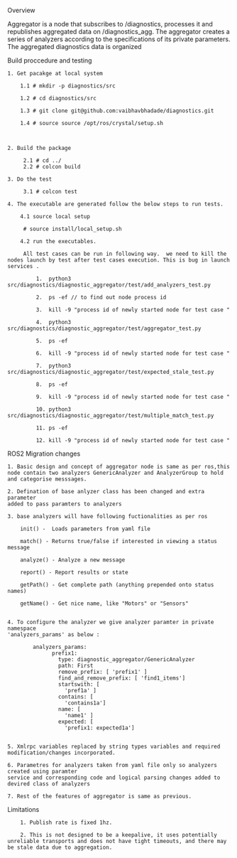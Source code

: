 Overview

Aggregator is a node that subscribes to /diagnostics, processes it
and republishes aggregated data on /diagnostics_agg. The aggregator
creates a series of analyzers according to the specifications of its
private parameters. The aggregated diagnostics data is organized


Build proccedure and testing

	1. Get pacakge at local system 

		1.1 # mkdir -p diagnostics/src

		1.2 # cd diagnostics/src
		
		1.3 # git clone git@github.com:vaibhavbhadade/diagnostics.git 

		1.4 # source source /opt/ros/crystal/setup.sh 

			

	2. Build the package

		 2.1 # cd ../
		 2.2 # colcon build

	3. Do the test

		 3.1 # colcon test

	4. The executable are generated follow the below steps to run tests.

		4.1 source local setup

		 # source install/local_setup.sh

		4.2 run the executables.

		 All test cases can be run in following way.  we need to kill the nodes launch by test after test cases execution. This is bug in launch services .

			 1.  python3 src/diagnostics/diagnostic_aggregator/test/add_analyzers_test.py

			 2.  ps -ef // to find out node process id

			 3.  kill -9 "process id of newly started node for test case "

			 4.  python3 src/diagnostics/diagnostic_aggregator/test/aggregator_test.py

			 5.  ps -ef

			 6.  kill -9 "process id of newly started node for test case "

			 7.  python3 src/diagnostics/diagnostic_aggregator/test/expected_stale_test.py

			 8.  ps -ef

			 9.  kill -9 "process id of newly started node for test case "

			 10. python3 src/diagnostics/diagnostic_aggregator/test/multiple_match_test.py

			 11. ps -ef

			 12. kill -9 "process id of newly started node for test case "



ROS2 Migration changes 

	1. Basic design and concept of aggregator node is same as per ros,this
	node contain two analyzers GenericAnalyzer and AnalyzerGroup to hold 
	and categorise messsages. 

	2. Defination of base anlyzer class has been changed and extra parameter 
	added to pass paramters to analyzers 

	3. base analyzers will have following fuctionalities as per ros 

	    init() -  Loads parameters from yaml file

	    match() - Returns true/false if interested in viewing a status message

	    analyze() - Analyze a new message

	    report() - Report results or state

	    getPath() - Get complete path (anything prepended onto status names)

	    getName() - Get nice name, like "Motors" or "Sensors" 


	4. To configure the analyzer we give analyzer paramter in private namespace 
	'analyzers_params' as below :

			analyzers_params:
				  prefix1:
				    type: diagnostic_aggregator/GenericAnalyzer
				    path: First
				    remove_prefix: [ 'prefix1' ]
				    find_and_remove_prefix: [ 'find1_items']
				    startswith: [
				      'pref1a' ]
				    contains: [
				      'contains1a']
				    name: [
				      'name1' ]
				    expected: [
				      'prefix1: expected1a'] 


	5. Xmlrpc variables replaced by string types variables and required modification/changes incorporated. 

	6. Parametres for analyzers taken from yaml file only so analyzers created using paramter 
	service and corresponding code and logical parsing changes added to devired class of analyzers 

	7. Rest of the features of aggregator is same as previous.  

Limitations

        1. Publish rate is fixed 1hz.   	
	
        2. This is not designed to be a keepalive, it uses potentially unreliable transports and does not have tight timeouts, and there may be stale data due to aggregation.
